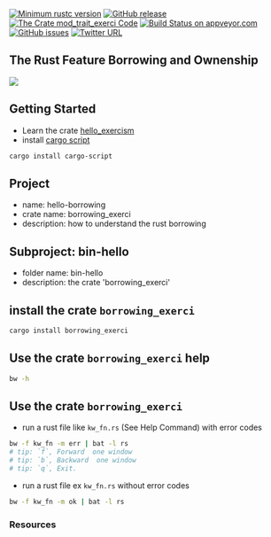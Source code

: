 [![Minimum rustc version](https://img.shields.io/badge/rustc-1.38+-brightgreen)](https://github.com/rust-lang/rust)
[![GitHub release](https://img.shields.io/github/v/release/cnruby/learn-rust-by-crates)](https://github.com/cnruby/learn-rust-by-crates/releases)
[![The Crate `mod_trait_exerci` Code](https://img.shields.io/badge/crate-code-yellowgreen)](https://github.com/cnruby/learn-rust-by-crates/tree/master/hello-borrowing)
[![Build Status on appveyor.com](https://img.shields.io/appveyor/ci/cnruby/learn-rust-by-crates?label=build%20on%20appveyor.com)](https://github.com/cnruby/learn-rust-by-crates/tree/master/hello-borrowing)
[![GitHub issues](https://img.shields.io/github/issues/cnruby/learn-rust-by-crates)](https://github.com/cnruby/learn-rust-by-crates/issues)
[![Twitter URL](https://img.shields.io/twitter/url?style=social&url=https%3A%2F%2Fmobile.twitter.com%2Fcnruby)](https://mobile.twitter.com/cnruby)

## The Rust Feature Borrowing and Ownenship
<img src="https://github.com/cnruby/learn-rust-by-crates/blob/master/docs/zh-first-volumn/src/hello-borrowing/images/hello_borrowing-06-pointers.png?raw=true"/>

## Getting Started
- Learn the crate [hello_exercism](https://crates.io/crates/hello_exercism)
- install [cargo script](https://crates.io/crates/cargo-script)
```bash
cargo install cargo-script
```

## Project
- name: hello-borrowing
- crate name: borrowing_exerci
- description: how to understand the rust borrowing

## Subproject: bin-hello
- folder name: bin-hello
- description: the crate 'borrowing_exerci'

## install the crate `borrowing_exerci`
```bash
cargo install borrowing_exerci
```

## Use the crate `borrowing_exerci` help
```bash
bw -h
```

## Use the crate `borrowing_exerci`
- run a rust file like `kw_fn.rs` (See Help Command) with error codes
```bash
bw -f kw_fn -m err | bat -l rs
# tip: `f`, Forward  one window
# tip: `b`, Backward  one window
# tip: `q`, Exit.
```
- run a rust file ex `kw_fn.rs` without error codes
```bash
bw -f kw_fn -m ok | bat -l rs
```

### Resources
